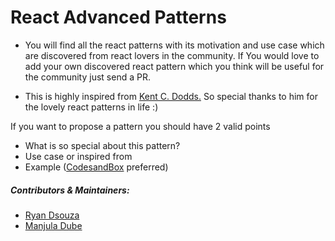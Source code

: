 # <h1>React Advanced Patterns </h1>


* You will find all the react patterns with its motivation and use case which are discovered from react lovers in the  community. If You would love to add your own discovered react pattern which you think will be useful for the community just send a PR. 

* This is highly inspired from [Kent C. Dodds.](https://twitter.com/kentcdodds) So special thanks to him for the lovely react patterns in life :)

If you want to propose a pattern you should have 2 valid points
 * What is so special about this pattern?
 * Use case or inspired from
 * Example ([CodesandBox](https://codesandbox.io/) preferred)

##### Contributors & Maintainers:

* [Ryan Dsouza](https://twitter.com/ryands1701)
* [Manjula Dube](https://twitter.com/manjula_dube)

